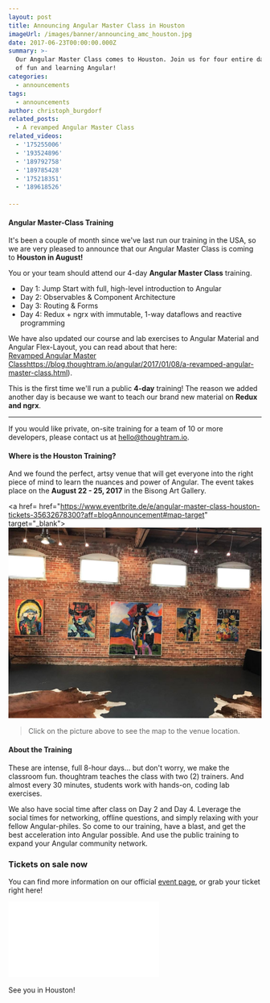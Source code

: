 ```yaml
---
layout: post
title: Announcing Angular Master Class in Houston
imageUrl: /images/banner/announcing_amc_houston.jpg
date: 2017-06-23T00:00:00.000Z
summary: >-
  Our Angular Master Class comes to Houston. Join us for four entire days full
  of fun and learning Angular!
categories:
  - announcements
tags:
  - announcements
author: christoph_burgdorf
related_posts:
  - A revamped Angular Master Class
related_videos:
  - '175255006'
  - '193524896'
  - '189792758'
  - '189785428'
  - '175218351'
  - '189618526'

---
```


#### Angular Master-Class Training

It's been a couple of month since we've last run our training in the USA, so we are very pleased to announce that our Angular Master Class is coming to **Houston in August!**

You or your team should attend our 4-day **Angular Master Class** training.

*  Day 1: Jump Start with full, high-level introduction to Angular
*  Day 2: Observables & Component Architecture
*  Day 3: Routing & Forms
*  Day 4: Redux + ngrx with immutable, 1-way dataflows and reactive programming

We have also updated our course and lab exercises to Angular Material and Angular Flex-Layout, you can read about that here:   
[Revamped Angular Master Class]()https://blog.thoughtram.io/angular/2017/01/08/a-revamped-angular-master-class.html).

This is the first time we'll run a public **4-day** training! The reason we added another day is because we want to teach our brand new material on  **Redux and ngrx**.

- - -

If you would like private, on-site training for a team of 10 or more developers, please contact us at hello@thoughtram.io.


#### Where is the Houston Training?

And we found the perfect, artsy venue that will get everyone into the right piece of mind to learn the nuances and power of Angular. 
The event takes place on the **August 22 - 25, 2017** in the Bisong Art Gallery.

<a href= href="https://www.eventbrite.de/e/angular-master-class-houston-tickets-35632678300?aff=blogAnnouncement#map-target"
               target="_blank">
  <img  src="/images/amc_houston_hall.jpg" alt="AMC Houston Event Location">
</a>

> Click on the picture above to see the map to the venue location.


#### About the Training

These are intense, full 8-hour days... but don't worry, we make the classroom fun. thoughtram teaches the class with two (2) trainers. And almost every 30 minutes, students work with hands-on, coding lab exercises.

We also have social time after class on Day 2 and Day 4. Leverage the social times for networking, offline questions, and simply relaxing with your fellow Angular-philes.
So come to our training, have a blast, and get the best acceleration into Angular possible. And use the public training to expand your Angular community network.

### Tickets on sale now

You can find more information on our official [event page](https://amc-houston.eventbrite.com/?aff=blogAnnouncement), or grab your ticket right here!

<iframe  src="//eventbrite.de/tickets-external?eid=35632678300&ref=etckt" frameborder="0" vspace="0" hspace="0" marginheight="5" marginwidth="5" scrolling="auto" allowtransparency="true"></iframe>

See you in Houston!
